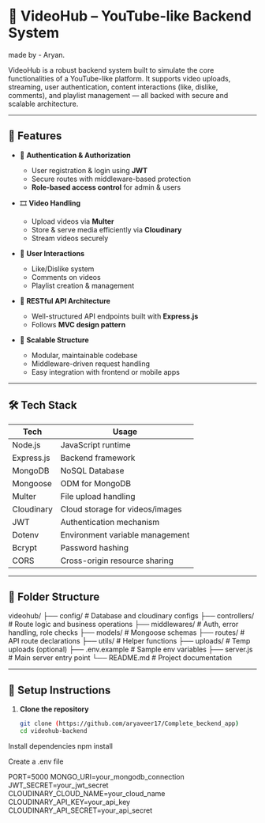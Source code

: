# 🎥 VideoHub – YouTube-like Backend System
made by - Aryan.

VideoHub is a robust backend system built to simulate the core functionalities of a YouTube-like platform. It supports video uploads, streaming, user authentication, content interactions (like, dislike, comments), and playlist management — all backed with secure and scalable architecture.

---

## 🚀 Features

- 🔐 **Authentication & Authorization**  
  - User registration & login using **JWT**
  - Secure routes with middleware-based protection
  - **Role-based access control** for admin & users

- 🎞️ **Video Handling**
  - Upload videos via **Multer**
  - Store & serve media efficiently via **Cloudinary**
  - Stream videos securely

- 💬 **User Interactions**
  - Like/Dislike system
  - Comments on videos
  - Playlist creation & management

- 📡 **RESTful API Architecture**
  - Well-structured API endpoints built with **Express.js**
  - Follows **MVC design pattern**

- 🧠 **Scalable Structure**
  - Modular, maintainable codebase
  - Middleware-driven request handling
  - Easy integration with frontend or mobile apps

---

## 🛠 Tech Stack

| Tech         | Usage                                |
|--------------|--------------------------------------|
| Node.js      | JavaScript runtime                   |
| Express.js   | Backend framework                    |
| MongoDB      | NoSQL Database                       |
| Mongoose     | ODM for MongoDB                      |
| Multer       | File upload handling                 |
| Cloudinary   | Cloud storage for videos/images      |
| JWT          | Authentication mechanism             |
| Dotenv       | Environment variable management      |
| Bcrypt       | Password hashing                     |
| CORS         | Cross-origin resource sharing        |

---

## 🧩 Folder Structure
videohub/
├── config/ # Database and cloudinary configs
├── controllers/ # Route logic and business operations
├── middlewares/ # Auth, error handling, role checks
├── models/ # Mongoose schemas
├── routes/ # API route declarations
├── utils/ # Helper functions
├── uploads/ # Temp uploads (optional)
├── .env.example # Sample env variables
├── server.js # Main server entry point
└── README.md # Project documentation


---

## 🔧 Setup Instructions

1. **Clone the repository**
   ```bash
   git clone (https://github.com/aryaveer17/Complete_beckend_app)
   cd videohub-backend
Install dependencies
npm install

Create a .env file

PORT=5000
MONGO_URI=your_mongodb_connection
JWT_SECRET=your_jwt_secret
CLOUDINARY_CLOUD_NAME=your_cloud_name
CLOUDINARY_API_KEY=your_api_key
CLOUDINARY_API_SECRET=your_api_secret
